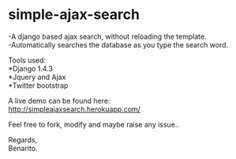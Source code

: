 simple-ajax-search
==================

-A django based ajax search, without reloading the template.<br>
-Automatically searches the database as you type the search word.<br>

Tools used:<br>
*Django 1.4.3<br>
*Jquery and Ajax<br>
*Twitter bootstrap<br>

A live demo can be found here:<br>
http://simpleajaxsearch.herokuapp.com/ <br>

Feel free to fork, modify and maybe raise any issue..<br>


Regards,<br>
Benarito.<br>

